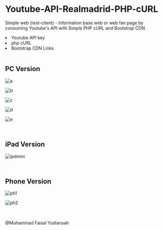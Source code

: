 # Youtube-API-Realmadrid-PHP-cURL
Simple web (rest-client) - Information base web or web fan page by consuming Youtube's API with Simple PHP cURL and Bootstrap CDN
<li>Youtube API key</li>
<li>php cURL </li>
<li>Bootstrap CDN Links</li>
<br>

## PC Version
![a](https://github.com/faisalyudiansah/Youtube-API-Realmadrid-PHP-cURL/assets/142356615/d2124894-6331-4cb1-b165-a56e91471b2b)

![b](https://github.com/faisalyudiansah/Youtube-API-Realmadrid-PHP-cURL/assets/142356615/cdee7d47-292a-4f37-88f5-766cdb9eb47d)

![c](https://github.com/faisalyudiansah/Youtube-API-Realmadrid-PHP-cURL/assets/142356615/5e915172-238e-405e-bb53-bce45da68608)

![d](https://github.com/faisalyudiansah/Youtube-API-Realmadrid-PHP-cURL/assets/142356615/df322194-2313-4dc3-8b69-c9bfd0685d3c)

![e](https://github.com/faisalyudiansah/Youtube-API-Realmadrid-PHP-cURL/assets/142356615/be4e5e99-9114-418e-9b2e-6ce0528b46fe)

<br>

## iPad Version
![ipdmini](https://github.com/faisalyudiansah/Youtube-API-Realmadrid-PHP-cURL/assets/142356615/43d7e711-e1d9-4037-bf2c-ebcbaddc30ce)

<br>

## Phone Version
![ph1](https://github.com/faisalyudiansah/Youtube-API-Realmadrid-PHP-cURL/assets/142356615/02810e66-a668-4057-bd4c-238fd9565921)

![ph2](https://github.com/faisalyudiansah/Youtube-API-Realmadrid-PHP-cURL/assets/142356615/dbd47a2f-790f-42f7-a54e-6de6f9b62b91)

<br>
<br>
@Muhammad Faisal Yudiansah
